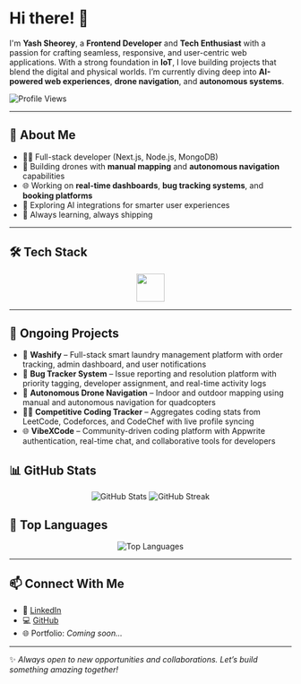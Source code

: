 # Hi there! 👋

I'm **Yash Sheorey**, a **Frontend Developer** and **Tech Enthusiast** with a passion for crafting seamless, responsive, and user-centric web applications. With a strong foundation in **IoT**, I love building projects that blend the digital and physical worlds. I’m currently diving deep into **AI-powered web experiences**, **drone navigation**, and **autonomous systems**.

![Profile Views](https://komarev.com/ghpvc/?username=Flashl3opard&label=Profile%20Views&color=blue&style=for-the-badge)

---

## 🚀 About Me

- 🧑‍💻 Full-stack developer (Next.js, Node.js, MongoDB)
- 🚁 Building drones with **manual mapping** and **autonomous navigation** capabilities
- 🌐 Working on **real-time dashboards**, **bug tracking systems**, and **booking platforms**
- 🤖 Exploring AI integrations for smarter user experiences
- 🧠 Always learning, always shipping

---

## 🛠️ Tech Stack

<p align="center">
  <img src="https://skillicons.dev/icons?i=js,ts,py,cpp,html,css,react,nextjs,tailwind,nodejs,express,mongodb,mysql,postgres,git,github,vercel,vscode,figma,arduino,raspberrypi,linux,bash" height="50" />
</p>

---



## 💼 Ongoing Projects

- 🚀 **Washify** – Full-stack smart laundry management platform with order tracking, admin dashboard, and user notifications  
- 🐞 **Bug Tracker System** – Issue reporting and resolution platform with priority tagging, developer assignment, and real-time activity logs  
- 🧭 **Autonomous Drone Navigation** – Indoor and outdoor mapping using manual and autonomous navigation for quadcopters  
- 👨‍💻 **Competitive Coding Tracker** – Aggregates coding stats from LeetCode, Codeforces, and CodeChef with live profile syncing  
- 🌐 **VibeXCode** – Community-driven coding platform with Appwrite authentication, real-time chat, and collaborative tools for developers  









## 📊 GitHub Stats  
<p align="center">
  <img src="https://github-readme-stats.vercel.app/api?username=Flashl3opard&show_icons=true&theme=radical" alt="GitHub Stats" />
  <img src="https://github-readme-streak-stats.herokuapp.com/?user=Flashl3opard&theme=radical" alt="GitHub Streak" />


</p>

## 📌 Top Languages  
<p align="center">
  <img src="https://github-readme-stats.vercel.app/api/top-langs/?username=Flashl3opard&layout=compact&theme=radical" alt="Top Languages" />
</p>

---

## 📫 Connect With Me

- 💼 [LinkedIn](https://www.linkedin.com/in/yash-sheorey-94661b28b/)
- 💻 [GitHub](https://github.com/Flashl3opard)
- 🌐 Portfolio: *Coming soon...*

---

✨ *Always open to new opportunities and collaborations. Let’s build something amazing together!*

